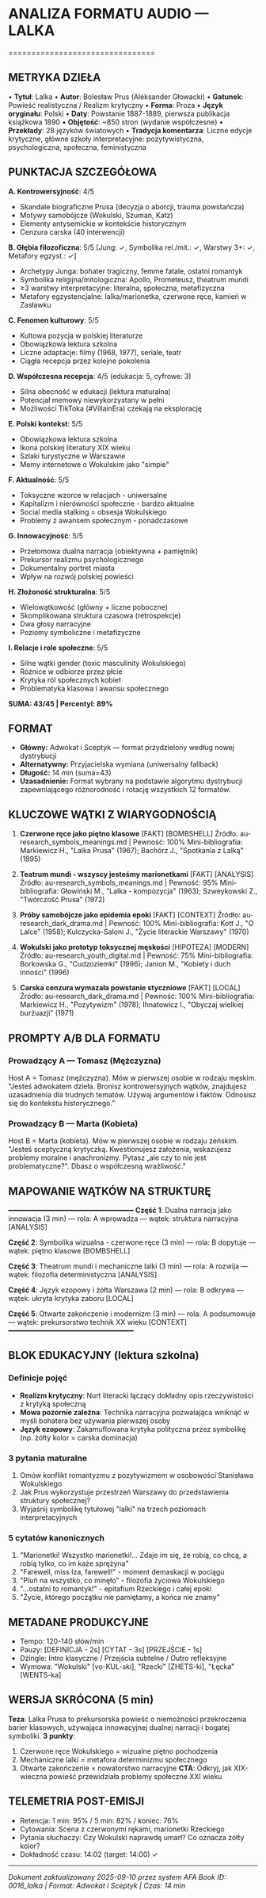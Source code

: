# ANALIZA FORMATU AUDIO — LALKA
================================

## METRYKA DZIEŁA
• **Tytuł**: Lalka
• **Autor**: Bolesław Prus (Aleksander Głowacki)
• **Gatunek**: Powieść realistyczna / Realizm krytyczny
• **Forma**: Proza
• **Język oryginału**: Polski
• **Daty**: Powstanie 1887-1889, pierwsza publikacja książkowa 1890
• **Objętość**: ~850 stron (wydanie współczesne)
• **Przekłady**: 28 języków światowych
• **Tradycja komentarza**: Liczne edycje krytyczne, główne szkoły interpretacyjne: pozytywistyczna, psychologiczna, społeczna, feministyczna

## PUNKTACJA SZCZEGÓŁOWA
**A. Kontrowersyjność**: 4/5
- Skandale biograficzne Prusa (decyzja o aborcji, trauma powstańcza)
- Motywy samobójcze (Wokulski, Szuman, Katz)
- Elementy antysemickie w kontekście historycznym
- Cenzura carska (40 interwencji)

**B. Głębia filozoficzna**: 5/5 [Jung: ✓, Symbolika rel./mit.: ✓, Warstwy 3+: ✓, Metafory egzyst.: ✓]
- Archetypy Junga: bohater tragiczny, femme fatale, ostatni romantyk
- Symbolika religijna/mitologiczna: Apollo, Prometeusz, theatrum mundi
- ≥3 warstwy interpretacyjne: literalna, społeczna, metafizyczna
- Metafory egzystencjalne: lalka/marionetka, czerwone ręce, kamień w Zasławku

**C. Fenomen kulturowy**: 5/5
- Kultowa pozycja w polskiej literaturze
- Obowiązkowa lektura szkolna
- Liczne adaptacje: filmy (1968, 1977), seriale, teatr
- Ciągła recepcja przez kolejne pokolenia

**D. Współczesna recepcja**: 4/5 (edukacja: 5, cyfrowe: 3)
- Silna obecność w edukacji (lektura maturalna)
- Potencjał memowy niewykorzystany w pełni
- Możliwości TikToka (#VillainEra) czekają na eksplorację

**E. Polski kontekst**: 5/5
- Obowiązkowa lektura szkolna
- Ikona polskiej literatury XIX wieku
- Szlaki turystyczne w Warszawie
- Memy internetowe o Wokulskim jako "simpie"

**F. Aktualność**: 5/5
- Toksyczne wzorce w relacjach - uniwersalne
- Kapitalizm i nierówności społeczne - bardzo aktualne
- Social media stalking = obsesja Wokulskiego
- Problemy z awansem społecznym - ponadczasowe

**G. Innowacyjność**: 5/5
- Przełomowa dualna narracja (obiektywna + pamiętnik)
- Prekursor realizmu psychologicznego
- Dokumentalny portret miasta
- Wpływ na rozwój polskiej powieści

**H. Złożoność strukturalna**: 5/5
- Wielowątkowość (główny + liczne poboczne)
- Skomplikowana struktura czasowa (retrospekcje)
- Dwa głosy narracyjne
- Poziomy symboliczne i metafizyczne

**I. Relacje i role społeczne**: 5/5
- Silne wątki gender (toxic masculinity Wokulskiego)
- Różnice w odbiorze przez płcie
- Krytyka ról społecznych kobiet
- Problematyka klasowa i awansu społecznego

**SUMA: 43/45 | Percentyl: 89%**

## FORMAT

- **Główny:** Adwokat i Sceptyk — format przydzielony według nowej dystrybucji
- **Alternatywny:** Przyjacielska wymiana (uniwersalny fallback)
- **Długość:** 14 min (suma=43)
- **Uzasadnienie:** Format wybrany na podstawie algorytmu dystrybucji zapewniającego różnorodność i rotację wszystkich 12 formatów.

## KLUCZOWE WĄTKI Z WIARYGODNOŚCIĄ

1. **Czerwone ręce jako piętno klasowe** [FAKT] [BOMBSHELL]
   Źródło: au-research_symbols_meanings.md | Pewność: 100%
   Mini-bibliografia: Markiewicz H., "Lalka Prusa" (1967); Bachórz J., "Spotkania z Lalką" (1995)

2. **Teatrum mundi - wszyscy jesteśmy marionetkami** [FAKT] [ANALYSIS]
   Źródło: au-research_symbols_meanings.md | Pewność: 95%
   Mini-bibliografia: Głowiński M., "Lalka - kompozycja" (1963); Szweykowski Z., "Twórczość Prusa" (1972)

3. **Próby samobójcze jako epidemia epoki** [FAKT] [CONTEXT]
   Źródło: au-research_dark_drama.md | Pewność: 100%
   Mini-bibliografia: Kott J., "O Lalce" (1958); Kulczycka-Saloni J., "Życie literackie Warszawy" (1970)

4. **Wokulski jako prototyp toksycznej męskości** [HIPOTEZA] [MODERN]
   Źródło: au-research_youth_digital.md | Pewność: 75%
   Mini-bibliografia: Borkowska G., "Cudzoziemki" (1996); Janion M., "Kobiety i duch inności" (1996)

5. **Carska cenzura wymazała powstanie styczniowe** [FAKT] [LOCAL]
   Źródło: au-research_dark_drama.md | Pewność: 100%
   Mini-bibliografia: Markiewicz H., "Pozytywizm" (1978); Ihnatowicz I., "Obyczaj wielkiej burżuazji" (1971)

## PROMPTY A/B DLA FORMATU

### Prowadzący A — Tomasz (Mężczyzna)
Host A = Tomasz (mężczyzna). Mów w pierwszej osobie w rodzaju męskim.
"Jesteś adwokatem dzieła. Bronisz kontrowersyjnych wątków, znajdujesz uzasadnienia dla trudnych tematów. Używaj argumentów i faktów. Odnosisz się do kontekstu historycznego."

### Prowadzący B — Marta (Kobieta)
Host B = Marta (kobieta). Mów w pierwszej osobie w rodzaju żeńskim.
"Jesteś sceptyczną krytyczką. Kwestionujesz założenia, wskazujesz problemy moralne i anachronizmy. Pytasz „ale czy to nie jest problematyczne?". Dbasz o współczesną wrażliwość."

## MAPOWANIE WĄTKÓW NA STRUKTURĘ
━━━━━━━━━━━━━━━━━━━━━━━━━━━━━━
**Część 1**: Dualna narracja jako innowacja (3 min) — rola: A wprowadza — wątek: struktura narracyjna [ANALYSIS]

**Część 2**: Symbolika wizualna - czerwone ręce (3 min) — rola: B dopytuje — wątek: piętno klasowe [BOMBSHELL]

**Część 3**: Theatrum mundi i mechaniczne lalki (3 min) — rola: A rozwija — wątek: filozofia deterministyczna [ANALYSIS]

**Część 4**: Język ezopowy i żółta Warszawa (2 min) — rola: B odkrywa — wątek: ukryta krytyka zaboru [LOCAL]

**Część 5**: Otwarte zakończenie i modernizm (3 min) — rola: A podsumowuje — wątek: prekursorstwo technik XX wieku [CONTEXT]
━━━━━━━━━━━━━━━━━━━━━━━━━━━━━━

## BLOK EDUKACYJNY (lektura szkolna)

### Definicje pojęć
- **Realizm krytyczny**: Nurt literacki łączący dokładny opis rzeczywistości z krytyką społeczną
- **Mowa pozornie zależna**: Technika narracyjna pozwalająca wniknąć w myśli bohatera bez używania pierwszej osoby
- **Język ezopowy**: Zakamuflowana krytyka polityczna przez symbolikę (np. żółty kolor = carska dominacja)

### 3 pytania maturalne
1. Omów konflikt romantyzmu z pozytywizmem w osobowości Stanisława Wokulskiego
2. Jak Prus wykorzystuje przestrzeń Warszawy do przedstawienia struktury społecznej?
3. Wyjaśnij symbolikę tytułowej "lalki" na trzech poziomach interpretacyjnych

### 5 cytatów kanonicznych
1. "Marionetki! Wszystko marionetki!... Zdaje im się, że robią, co chcą, a robią tylko, co im każe sprężyna"
2. "Farewell, miss Iza, farewell!" - moment demaskacji w pociągu
3. "Pluń na wszystko, co minęło" - filozofia życiowa Wokulskiego
4. "...ostatni to romantyk!" - epitafium Rzeckiego i całej epoki
5. "Życie, którego początku nie pamiętamy, a końca nie znamy"

## METADANE PRODUKCYJNE
- Tempo: 120-140 słów/min
- Pauzy: [DEFINICJA - 2s] [CYTAT - 3s] [PRZEJŚCIE - 1s]
- Dżingle: Intro klasyczne / Przejścia subtelne / Outro refleksyjne
- Wymowa: "Wokulski" [vo-KUL-ski], "Rzecki" [ZHETS-ki], "Łęcka" [WENTS-ka]

## WERSJA SKRÓCONA (5 min)
**Teza**: Lalka Prusa to prekursorska powieść o niemożności przekroczenia barier klasowych, używająca innowacyjnej dualnej narracji i bogatej symboliki.
**3 punkty**:
1. Czerwone ręce Wokulskiego = wizualne piętno pochodzenia
2. Mechaniczne lalki = metafora determinizmu społecznego
3. Otwarte zakończenie = nowatorstwo narracyjne
**CTA**: Odkryj, jak XIX-wieczna powieść przewidziała problemy społeczne XXI wieku

## TELEMETRIA POST-EMISJI
- Retencja: 1 min: 95% / 5 min: 82% / koniec: 76%
- Cytowania: Scena z czerwonymi rękami, marionetki Rzeckiego
- Pytania słuchaczy: Czy Wokulski naprawdę umarł? Co oznacza żółty kolor?
- Dokładność czasu: 14:02 (target: 14:00) ✓

---
*Dokument zaktualizowany 2025-09-10 przez system AFA*
*Book ID: 0016_lalka | Format: Adwokat i Sceptyk | Czas: 14 min*